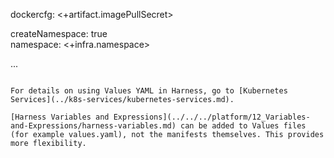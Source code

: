  dockercfg: <+artifact.imagePullSecret>  
  
createNamespace: true  
namespace: <+infra.namespace>  
  
...
```

For details on using Values YAML in Harness, go to [Kubernetes Services](../k8s-services/kubernetes-services.md).

[Harness Variables and Expressions](../../../platform/12_Variables-and-Expressions/harness-variables.md) can be added to Values files (for example values.yaml), not the manifests themselves. This provides more flexibility.
